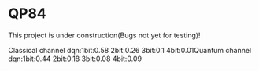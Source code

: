 # QP84

This project is under construction(Bugs not yet for testing)!

Classical channel dqn:1bit:0.58 2bit:0.26 3bit:0.1 4bit:0.01Quantum channel dqn:1bit:0.44 2bit:0.18 3bit:0.08 4bit:0.09
